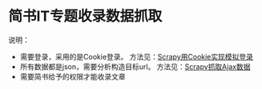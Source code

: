 # 简书IT专题收录数据抓取
说明：
* 需要登录，采用的是Cookie登录。
  方法见：[Scrapy用Cookie实现模拟登录](http://www.jianshu.com/p/887af1ab4200)
* 所有数据都是json，需要分析构造目标url。
  方法见：[Scrapy抓取Ajax数据](http://www.jianshu.com/p/1ecf087ac741)
* 需要简书给予的权限才能收录文章

